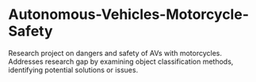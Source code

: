 # Autonomous-Vehicles-Motorcycle-Safety
Research project on dangers and safety of AVs with motorcycles. Addresses research gap by examining object classification methods, identifying potential solutions or issues. 
